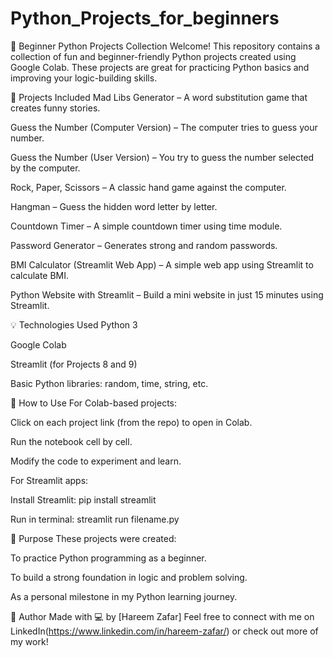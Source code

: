 # Python_Projects_for_beginners

🐍 Beginner Python Projects Collection
Welcome! This repository contains a collection of fun and beginner-friendly Python projects created using Google Colab. These projects are great for practicing Python basics and improving your logic-building skills.

📌 Projects Included
Mad Libs Generator – A word substitution game that creates funny stories.

Guess the Number (Computer Version) – The computer tries to guess your number.

Guess the Number (User Version) – You try to guess the number selected by the computer.

Rock, Paper, Scissors – A classic hand game against the computer.

Hangman – Guess the hidden word letter by letter.

Countdown Timer – A simple countdown timer using time module.

Password Generator – Generates strong and random passwords.

BMI Calculator (Streamlit Web App) – A simple web app using Streamlit to calculate BMI.

Python Website with Streamlit – Build a mini website in just 15 minutes using Streamlit.

💡 Technologies Used
Python 3

Google Colab

Streamlit (for Projects 8 and 9)

Basic Python libraries: random, time, string, etc.

🚀 How to Use
For Colab-based projects:

Click on each project link (from the repo) to open in Colab.

Run the notebook cell by cell.

Modify the code to experiment and learn.

For Streamlit apps:

Install Streamlit: pip install streamlit

Run in terminal: streamlit run filename.py

🎯 Purpose
These projects were created:

To practice Python programming as a beginner.

To build a strong foundation in logic and problem solving.

As a personal milestone in my Python learning journey.

📝 Author
Made with 💻 by [Hareem Zafar]
Feel free to connect with me on LinkedIn(https://www.linkedin.com/in/hareem-zafar/) or check out more of my work!
